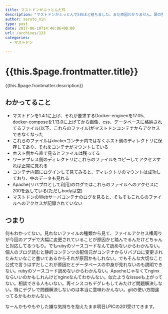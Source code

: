 ```yaml
---
title: マストドンがふっとんだ件
description: "マストドンがふっとんで5日ほど経ちました。まだ原因わかりません。頭の整理にいまわかってること書いていきます。実はデータ自体が消えたわけでも壊れたわけでもないです。原因がわかり、それを直せれば元の状態には戻るはずです。が、その原因がわからない。"
author: seroto_nin
type: post
date: 2017-06-10T14:40:06+00:00
url: /archives/133
categories:
  - マストドン

---
```

# {{this.$page.frontmatter.title}}

<Date/><CategoriesPerPost/>

{{this.$page.frontmatter.description}}

<!--more-->

## わかってること

- マストドンを1.4.1に上げ、それが要求するDocker-enginenを17.05、docker-composeを1.13.0に上げてから画像、css、データベースに格納されてるファイル(以下、これらのファイル)がマストドンコンテナからアクセスできなくなった
- これらのファイルはdockerコンテナ内ではなくホスト側のディレクトリに保存してあり、それをコンテナがマウントしている
- ホスト側から直で見るとファイルは残ってる
- ワードプレス側のディレクトリにこれらのファイルをコピーしてアクセスすれば正常に見れる
- コンテナ内部にログインして見てみると、ディレクトリのマウントは成功しており、中のデータも見れる
- Apache(リバプロとして利用)のログではこれらのファイルへのアクセスに200を返している(ただしbodyは空)
- マストドンのWebサーバコンテナのログを見ると、そもそもこれらのファイルへのアクセスが記録されていない

## つまり

何もわかってない。見れないファイルの種類から見て、ファイルアクセス権周りが今回のアプデで大幅に変更されていることが原因かと踏んでるんだけどちゃんと対応してるつもり。でもrubyのソースコードなんて読めないからわかんない。個人のブログ読むと静的コンテンツの配信元がコンテナからリバプロに変更されたみたいなこと書いてあるからそれが原因かもしれない。でもそんな大切なこと公式で言うはずだしこれが原因だとデータベースの中身が見れないのも説明できない。rubyのソースコード読めないからわかんない。Apacheじゃなくてnginxならいいのかもしれんけどnginxなんてわかんない。似たようなissueも上がってない。相談できる人もいない。再インスコもデグレもしてみたけど問題解決しない。特にデグレで問題解決しないのは本当に意味わかんない。gitの使い方間違ってるかもわかんない。

なーんかもやもやした嫌な気持ちを抱えたまま明日LPICの201受けてきます。
